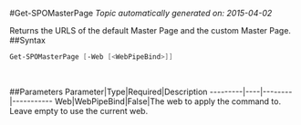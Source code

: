 #Get-SPOMasterPage
*Topic automatically generated on: 2015-04-02*

Returns the URLS of the default Master Page and the custom Master Page.
##Syntax
```powershell
Get-SPOMasterPage [-Web [<WebPipeBind>]]
```
&nbsp;

##Parameters
Parameter|Type|Required|Description
---------|----|--------|-----------
Web|WebPipeBind|False|The web to apply the command to. Leave empty to use the current web.
